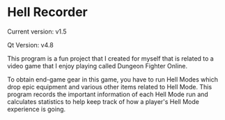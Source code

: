 # Hell Recorder
Current version: v1.5

Qt Version: v4.8

This program is a fun project that I created for myself that is related to a video game that I enjoy playing called Dungeon Fighter Online.

To obtain end-game gear in this game, you have to run Hell Modes which drop epic equipment and various other items related to Hell Mode.
This program records the important information of each Hell Mode run and calculates statistics to help keep track of how a player's Hell Mode experience is going.
